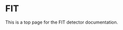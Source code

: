 <!-- doxy
\page refDetectorsFIT FIT
/doxy -->

# FIT

This is a top page for the FIT detector documentation.

<!-- doxy
* \subpage refFITbenchmark
* \subpage refFITcommoncalibration
* \subpage refFITFT0workflow
* \subpage refFITraw
/doxy -->
